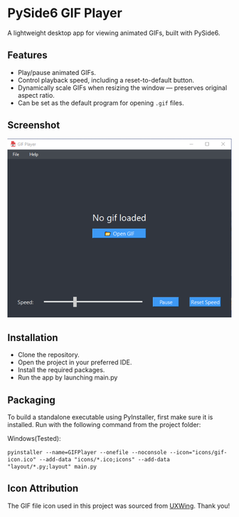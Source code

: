# PySide6 GIF Player

A lightweight desktop app for viewing animated GIFs, built with PySide6.

## Features

- Play/pause animated GIFs.
- Control playback speed, including a reset-to-default button.
- Dynamically scale GIFs when resizing the window — preserves original aspect ratio.
- Can be set as the default program for opening `.gif` files.

## Screenshot

![App Screenshot](screenshot/app_ui.png)

## Installation

- Clone the repository.
- Open the project in your preferred IDE.
- Install the required packages.
- Run the app by launching main.py

## Packaging
To build a standalone executable using PyInstaller, first make sure it is installed.
Run with the following command from the project folder:

Windows(Tested):
```
pyinstaller --name=GIFPlayer --onefile --noconsole --icon="icons/gif-icon.ico" --add-data "icons/*.ico;icons" --add-data "layout/*.py;layout" main.py

```

## Icon Attribution
The GIF file icon used in this project was sourced from [UXWing](https://uxwing.com/file-gif-color-red-icon/). Thank you!